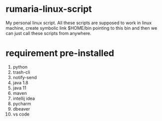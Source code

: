 # rumaria-linux-script

My personal linux script.
All these scripts are supposed to work in linux machine, create symbolic link $HOME/bin pointing to this bin and
then we can just call these scripts from anywhere.

# requirement pre-installed
1. python
2. trash-cli
3. notify-send
4. java 1.8
5. java 11
6. maven
7. intellij idea
8. pycharm
9. dbeaver
10. vs code